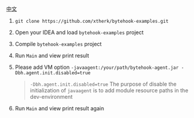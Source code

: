 [中文](README-zh_CN.md)

1. `git clone https://github.com/xtherk/bytehook-examples.git`
2. Open your IDEA and load `bytehook-examples` project
3. Compile `bytehook-examples` project
4. Run `Main` and view print result
5. Please add VM option `-javaagent:/your/path/bytehook-agent.jar -Dbh.agent.init.disabled=true`

   > `-Dbh.agent.init.disabled=true` The purpose of disable the initialization of `javaagent` is to add module resource paths in the dev-environment
6. Run `Main` and view print result again

